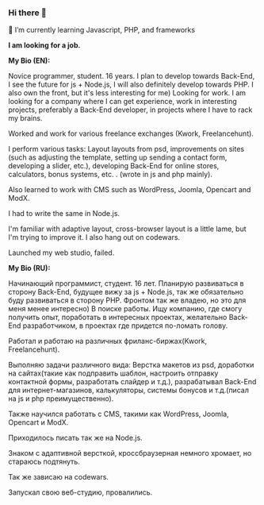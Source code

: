 ### Hi there 👋

🌱 I’m currently learning Javascript, PHP, and frameworks

**I am looking for a job.**

**My Bio (EN):** 

Novice programmer, student. 16 years. I plan to develop towards Back-End, I see the future for js + Node.js, I will also definitely develop towards PHP. I also own the front, but it's less interesting for me) Looking for work. I am looking for a company where I can get experience, work in interesting projects, preferably a Back-End developer, in projects where I have to rack my brains.

Worked and work for various freelance exchanges (Kwork, Freelancehunt).

I perform various tasks: Layout layouts from psd, improvements on sites (such as adjusting the template, setting up sending a contact form, developing a slider, etc.), developing Back-End for online stores, calculators, bonus systems, etc. . (wrote in js and php mainly).

Also learned to work with CMS such as WordPress, Joomla, Opencart and ModX.

I had to write the same in Node.js.

I'm familiar with adaptive layout, cross-browser layout is a little lame, but I'm trying to improve it.
I also hang out on codewars.

Launched my web studio, failed.



**My Bio (RU):**

Начинающий программист, студент. 16 лет. Планирую развиваться в сторону Back-End, будущее вижу за js + Node.js, так же обязательно буду развиваться в сторону PHP. Фронтом так же владею, но это для меня менее интересно) В поиске работы. Ищу компанию, где смогу получить опыт, поработать в интересных проектах, желательно Back-End разработчиком, в проектах где придется по-ломать голову.

Работал и работаю на различных фриланс-биржах(Kwork, Freelancehunt).

Выполняю задачи различного вида: Верстка макетов из psd, доработки на сайтах(такие как подправить шаблон, настроить отправку контактной формы, разработать слайдер и т.д.), разрабатывал Back-End для интернет-магазинов, калькуляторы, системы бонусов и т.д.(писал на js и php преимущественно).

Также научился работать с CMS, такими как WordPress, Joomla, Opencart и ModX.

Приходилось писать так же на Node.js.

Знаком с адаптивной версткой, кроссбраузерная немного хромает, но стараюсь подтянуть.

Так же зависаю на codewars.

Запускал свою веб-студию, провалились.

